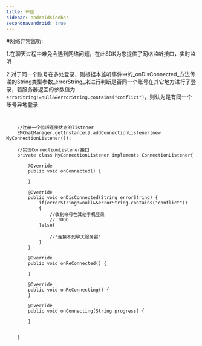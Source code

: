```yaml
---
title: 环信
sidebar: androidsidebar
secondnavandroid: true
---
```


#网络异常监听:

1.在聊天过程中难免会遇到网络问题，在此SDK为您提供了网络监听接口，实时监听

2.对于同一个账号在多处登录，则根据本监听事件中的_onDisConnected_方法传递的String类型参数_errorString_来进行判断是否同一个账号在其它地方进行了登录，若服务器返回的参数值为`errorString!=null&&errorString.contains("conflict")`，则认为是有同一个账号异地登录
<pre class="hll"><code class="language-java">

	//注册一个监听连接状态的listener
	EMChatManager.getInstance().addConnectionListener(new MyConnectionListener());

	//实现ConnectionListener接口
	private class MyConnectionListener implements ConnectionListener{

		@Override
		public void onConnected() {
			
		}

		@Override
		public void onDisConnected(String errorString) {
			if(errorString!=null&&errorString.contains("conflict"))
			{
				//收到帐号在其他手机登录
				// TODO 
			}else{
				
				//"连接不到聊天服务器"
			}
		}

		@Override
		public void onReConnected() {
			
		}

		@Override
		public void onReConnecting() {
		}

		@Override
		public void onConnecting(String progress) {

		}
		
		
	}
</code></pre>


